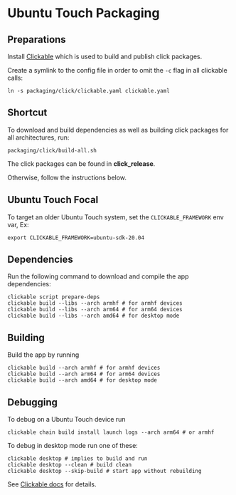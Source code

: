 # Ubuntu Touch Packaging

## Preparations

Install [Clickable](https://clickable-ut.dev/en/latest/install.html)
which is used to build and publish click packages.

Create a symlink to the config file in order to omit the `-c` flag in all
clickable calls:

    ln -s packaging/click/clickable.yaml clickable.yaml

## Shortcut

To download and build dependencies as well as building click packages for all
architectures, run:

    packaging/click/build-all.sh

The click packages can be found in **click_release**.

Otherwise, follow the instructions below.

## Ubuntu Touch Focal

To target an older Ubuntu Touch system, set the `CLICKABLE_FRAMEWORK` env var,
Ex:

    export CLICKABLE_FRAMEWORK=ubuntu-sdk-20.04

## Dependencies

Run the following command to download and compile the app dependencies:

    clickable script prepare-deps
    clickable build --libs --arch armhf # for armhf devices
    clickable build --libs --arch arm64 # for arm64 devices
    clickable build --libs --arch amd64 # for desktop mode

## Building

Build the app by running

    clickable build --arch armhf # for armhf devices
    clickable build --arch arm64 # for arm64 devices
    clickable build --arch amd64 # for desktop mode

## Debugging

To debug on a Ubuntu Touch device run

    clickable chain build install launch logs --arch arm64 # or armhf

To debug in desktop mode run one of these:

    clickable desktop # implies to build and run
    clickable desktop --clean # build clean
    clickable desktop --skip-build # start app without rebuilding

See [Clickable docs](https://clickable-ut.dev/en/latest/) for details.
